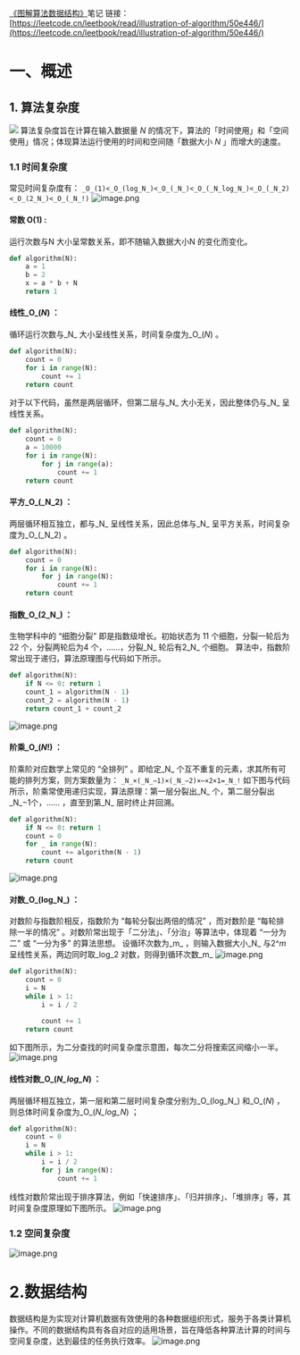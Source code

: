 [《图解算法数据结构》](https://leetcode.cn/leetbook/read/illustration-of-algorithm/r84gmi/)笔记
链接：[https://leetcode.cn/leetbook/read/illustration-of-algorithm/50e446/](https://leetcode.cn/leetbook/read/illustration-of-algorithm/50e446/)
# 一、概述
## 1. 算法复杂度
![](https://cdn.nlark.com/yuque/0/2023/jpeg/12532486/1678780173706-485ec482-36d2-45e7-bf3c-869fa2f150a3.jpeg)
算法复杂度旨在计算在输入数据量 _N_ 的情况下，算法的「时间使用」和「空间使用」情况；体现算法运行使用的时间和空间随「数据大小 _N_ 」而增大的速度。
### 1.1 时间复杂度
常见时间复杂度有：
`_O_(1)<_O_(log_N_)<_O_(_N_)<_O_(_N_log_N_)<_O_(_N_2)<_O_(2_N_)<_O_(_N_!)`
![image.png](https://cdn.nlark.com/yuque/0/2023/png/12532486/1678780277407-aa262f84-b537-439b-b76c-5e22983b0f57.png#averageHue=%23fafafa&clientId=uc8439251-2f05-4&from=paste&height=1242&id=u9e7bec43&originHeight=1242&originWidth=1654&originalType=binary&ratio=1&rotation=0&showTitle=false&size=150473&status=done&style=none&taskId=ua6f47a03-0a49-4053-9782-2467a36f63c&title=&width=1654)
#### 常数 O(1) : 
运行次数与N 大小呈常数关系，即不随输入数据大小N 的变化而变化。
```python
def algorithm(N):
    a = 1
    b = 2
    x = a * b + N
    return 1
```
#### 线性_O_(_N_) ：
循环运行次数与_N_ 大小呈线性关系，时间复杂度为_O_(_N_) 。
```python
def algorithm(N):
    count = 0
    for i in range(N):
        count += 1
    return count
```
对于以下代码，虽然是两层循环，但第二层与_N_ 大小无关，因此整体仍与_N_ 呈线性关系。
```python
def algorithm(N):
    count = 0
    a = 10000
    for i in range(N):
        for j in range(a):
            count += 1
    return count
```
#### 平方_O_(_N_2) ：
两层循环相互独立，都与_N_ 呈线性关系，因此总体与_N_ 呈平方关系，时间复杂度为_O_(_N_2) 。
```python
def algorithm(N):
    count = 0
    for i in range(N):
        for j in range(N):
            count += 1
    return count
```
#### 指数_O_(2_N_) ：
生物学科中的 “细胞分裂” 即是指数级增长。初始状态为 11 个细胞，分裂一轮后为 22 个，分裂两轮后为4 个，……，分裂_N_ 轮后有2_N_ 个细胞。
算法中，指数阶常出现于递归，算法原理图与代码如下所示。
```python
def algorithm(N):
    if N <= 0: return 1
    count_1 = algorithm(N - 1)
    count_2 = algorithm(N - 1)
    return count_1 + count_2
```
![image.png](https://cdn.nlark.com/yuque/0/2023/png/12532486/1678784551632-d4d0ec0d-efc4-427d-860b-a0a9ec019a45.png#averageHue=%230d0e0d&clientId=uc8439251-2f05-4&from=paste&height=762&id=ue62d5bfc&originHeight=762&originWidth=1352&originalType=binary&ratio=1&rotation=0&showTitle=false&size=57904&status=done&style=none&taskId=u8ee0e8cf-10b4-4ec6-a6de-016c7cfacb2&title=&width=1352)
#### 阶乘_O_(_N_!) ：
阶乘阶对应数学上常见的 “全排列” 。即给定_N_ 个互不重复的元素，求其所有可能的排列方案，则方案数量为：
`_N_×(_N_−1)×(_N_−2)×⋯×2×1=_N_!`
如下图与代码所示，阶乘常使用递归实现，算法原理：第一层分裂出_N_ 个，第二层分裂出_N_−1个，…… ，直至到第_N_ 层时终止并回溯。
```python
def algorithm(N):
    if N <= 0: return 1
    count = 0
    for _ in range(N):
        count += algorithm(N - 1)
    return count
```
![image.png](https://cdn.nlark.com/yuque/0/2023/png/12532486/1678785059142-dc2ce66f-48f0-42ca-a091-ffa5f6c28367.png#averageHue=%235b5e5c&clientId=uc8439251-2f05-4&from=paste&height=893&id=u2814976f&originHeight=893&originWidth=1585&originalType=binary&ratio=1&rotation=0&showTitle=false&size=62599&status=done&style=none&taskId=u00d65095-f845-4500-a32b-83be95cbb08&title=&width=1585)
#### 对数_O_(log_N_) ：
对数阶与指数阶相反，指数阶为 “每轮分裂出两倍的情况” ，而对数阶是 “每轮排除一半的情况” 。对数阶常出现于「二分法」、「分治」等算法中，体现着 “一分为二” 或 “一分为多” 的算法思想。
设循环次数为_m_ ，则输入数据大小_N_ 与2^_m_ 呈线性关系，两边同时取_log_2 对数，则得到循环次数_m_
![image.png](https://cdn.nlark.com/yuque/0/2023/png/12532486/1678786975543-3b92efe7-ebe0-489e-9905-b3c47edb26f8.png#averageHue=%23e8e8e8&clientId=uc8439251-2f05-4&from=paste&height=116&id=u688ac31b&originHeight=116&originWidth=1456&originalType=binary&ratio=1&rotation=0&showTitle=false&size=45012&status=done&style=none&taskId=u641e28ca-c4b9-4c4e-ad93-8957b5946f6&title=&width=1456)
```python
def algorithm(N):
    count = 0
    i = N
    while i > 1:
        i = i / 2

        count += 1
    return count
```
如下图所示，为二分查找的时间复杂度示意图，每次二分将搜索区间缩小一半。
![image.png](https://cdn.nlark.com/yuque/0/2023/png/12532486/1678787089475-cac71f67-be4d-43ef-91e4-7af79f6b949b.png#averageHue=%23111211&clientId=uc8439251-2f05-4&from=paste&height=850&id=u6820d215&originHeight=850&originWidth=1510&originalType=binary&ratio=1&rotation=0&showTitle=false&size=63143&status=done&style=none&taskId=ube798b80-8683-484e-8938-27600bae788&title=&width=1510)
#### 线性对数_O_(_N_log_N_) ：
两层循环相互独立，第一层和第二层时间复杂度分别为_O_(log_N_) 和_O_(_N_) ，则总体时间复杂度为_O_(_N_log_N_) ；
```python
def algorithm(N):
    count = 0
    i = N
    while i > 1:
        i = i / 2
        for j in range(N):
            count += 1
```
线性对数阶常出现于排序算法，例如「快速排序」、「归并排序」、「堆排序」等，其时间复杂度原理如下图所示。
![image.png](https://cdn.nlark.com/yuque/0/2023/png/12532486/1678787385502-f188c693-38a1-496e-b104-c62b172e3434.png#averageHue=%23f8eeec&clientId=uc8439251-2f05-4&from=paste&height=1093&id=u418af333&originHeight=1093&originWidth=1940&originalType=binary&ratio=1&rotation=0&showTitle=false&size=115997&status=done&style=none&taskId=u8485f8f4-389d-4489-a8d3-628eac9a32e&title=&width=1940)
###  1.2 空间复杂度
![image.png](https://cdn.nlark.com/yuque/0/2023/png/12532486/1678791792482-8143a99d-18ad-46a4-b6fc-80034b103b52.png#averageHue=%23fbeae5&clientId=u1ce3c87f-2660-4&from=paste&height=1076&id=ucc1a2487&originHeight=1076&originWidth=1433&originalType=binary&ratio=1&rotation=0&showTitle=false&size=76732&status=done&style=none&taskId=u75f500da-8709-4776-ab3f-ef710dee50b&title=&width=1433)
# 2.数据结构
数据结构是为实现对计算机数据有效使用的各种数据组织形式，服务于各类计算机操作。不同的数据结构具有各自对应的适用场景，旨在降低各种算法计算的时间与空间复杂度，达到最佳的任务执行效率。
![image.png](https://cdn.nlark.com/yuque/0/2023/png/12532486/1678874995488-645f9767-2a2d-4a86-8512-3d51fdf8bcbe.png#averageHue=%23f9f8f8&clientId=u1ce3c87f-2660-4&from=paste&height=1036&id=u32b5205d&originHeight=1036&originWidth=1380&originalType=binary&ratio=1&rotation=0&showTitle=false&size=108417&status=done&style=none&taskId=u3350e7ab-1a45-4547-8f83-86d72b810dd&title=&width=1380)

